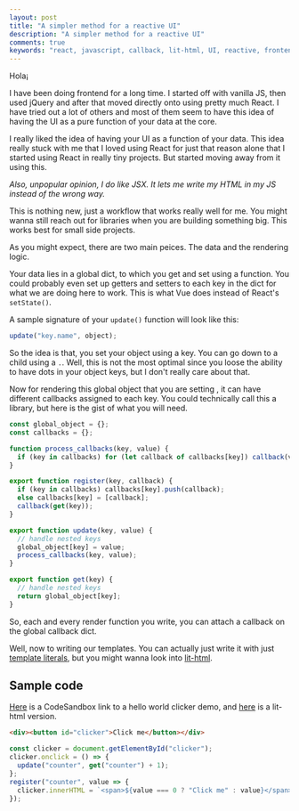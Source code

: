 ```yaml
---
layout: post
title: "A simpler method for a reactive UI"
description: "A simpler method for a reactive UI"
comments: true
keywords: "react, javascript, callback, lit-html, UI, reactive, frontend"
---
```


Hola¡

I have been doing frontend for a long time. I started off with vanilla JS, then used jQuery and after that moved
directly onto using pretty much React. I have tried out a lot of others and most of them seem to have this idea of
having the UI as a pure function of your data at the core.

I really liked the idea of having your UI as a function of your data. This idea really stuck with me that I loved using
React for just that reason alone that I started using React in really tiny projects. But started moving away from it
using this.

_Also, unpopular opinion, I do like JSX. It lets me write my HTML in my JS instead of the wrong way._

This is nothing new, just a workflow that works really well for me. You might wanna still reach out for libraries
when you are building something big. This works best for small side projects.

As you might expect, there are two main peices. The data and the rendering logic.

Your data lies in a global dict, to which you get and set using a function. You could probably even set up getters and
setters to each key in the dict for what we are doing here to work. This is what Vue does instead of React's `setState()`.

A sample signature of your `update()` function will look like this:

```javascript
update("key.name", object);
```

So the idea is that, you set your object using a key. You can go down to a child using a `.`. Well, this is not the most
optimal since you loose the ability to have dots in your object keys, but I don't really care about that.

Now for rendering this global object that you are setting , it can have different callbacks assigned to each key.
You could technically call this a library, but here is the gist of what you will need.

```javascript
const global_object = {};
const callbacks = {};

function process_callbacks(key, value) {
  if (key in callbacks) for (let callback of callbacks[key]) callback(value);
}

export function register(key, callback) {
  if (key in callbacks) callbacks[key].push(callback);
  else callbacks[key] = [callback];
  callback(get(key));
}

export function update(key, value) {
  // handle nested keys
  global_object[key] = value;
  process_callbacks(key, value);
}

export function get(key) {
  // handle nested keys
  return global_object[key];
}
```

So, each and every render function you write, you can attach a callback on the global callback dict.

Well, now to writing our templates. You can actually just write it with just [template
literals](https://developer.mozilla.org/en-US/docs/Web/JavaScript/Reference/Template_literals), but you might wanna look
into [lit-html](https://lit-html.polymer-project.org/).

## Sample code

[Here](https://codesandbox.io/s/exciting-nobel-n0z9v?file=/src/index.js) is a CodeSandbox link to a hello world clicker demo,
and [here](https://codesandbox.io/s/solitary-violet-1fy4z?file=/src/index.js) is a lit-html version.

```html
<div><button id="clicker">Click me</button></div>
```

```javascript
const clicker = document.getElementById("clicker");
clicker.onclick = () => {
  update("counter", get("counter") + 1);
};
register("counter", value => {
  clicker.innerHTML = `<span>${value === 0 ? "Click me" : value}</span>`;
});
```
